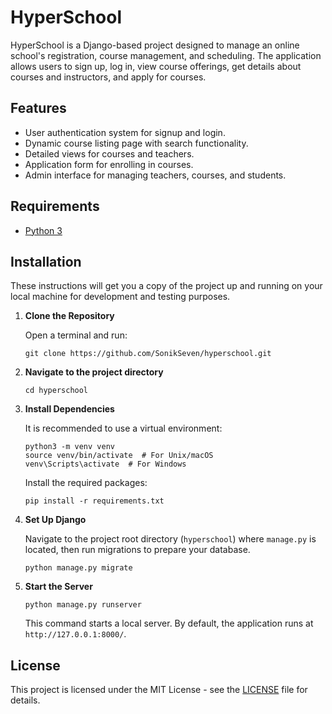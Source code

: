 # HyperSchool

HyperSchool is a Django-based project designed to manage an online school's registration, course management, and scheduling. The application allows users to sign up, log in, view course offerings, get details about courses and instructors, and apply for courses.

## Features

- User authentication system for signup and login.
- Dynamic course listing page with search functionality.
- Detailed views for courses and teachers.
- Application form for enrolling in courses.
- Admin interface for managing teachers, courses, and students.

## Requirements

- [Python 3](https://www.python.org/downloads/)

## Installation

These instructions will get you a copy of the project up and running on your local machine for development and testing purposes.

1. **Clone the Repository**

   Open a terminal and run:
   ```
   git clone https://github.com/SonikSeven/hyperschool.git
   ```

2. **Navigate to the project directory**
   ```
   cd hyperschool
   ```

3. **Install Dependencies**

   It is recommended to use a virtual environment:
   ```
   python3 -m venv venv
   source venv/bin/activate  # For Unix/macOS
   venv\Scripts\activate  # For Windows
   ```
   Install the required packages:
   ```
   pip install -r requirements.txt
   ```

4. **Set Up Django**
   
   Navigate to the project root directory (`hyperschool`) where `manage.py` is located, then run migrations to prepare your database.
   ```
   python manage.py migrate
   ```

5. **Start the Server**
   ```
   python manage.py runserver
   ```
   This command starts a local server. By default, the application runs at `http://127.0.0.1:8000/`.

## License

This project is licensed under the MIT License - see the [LICENSE](LICENSE.txt) file for details.
